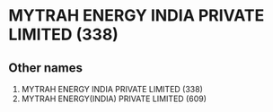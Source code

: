 # MYTRAH ENERGY INDIA PRIVATE LIMITED (338)

## Other names
1. MYTRAH ENERGY INDIA PRIVATE LIMITED (338)
1. MYTRAH ENERGY(INDIA) PRIVATE LIMITED (609)


